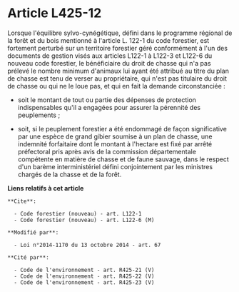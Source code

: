 # Article L425-12

Lorsque l'équilibre sylvo-cynégétique, défini dans le programme régional de la forêt et du bois mentionné à l'article L.
122-1 du code forestier, est fortement perturbé sur un territoire forestier géré conformément à l'un des documents de gestion
visés aux articles L122-1 à L122-3 et L122-6 du nouveau code forestier, le bénéficiaire du droit de chasse qui n'a pas
prélevé le nombre minimum d'animaux lui ayant été attribué au titre du plan de chasse est tenu de verser au propriétaire, qui
n'est pas titulaire du droit de chasse ou qui ne le loue pas, et qui en fait la demande circonstanciée :

- soit le montant de tout ou partie des dépenses de protection indispensables qu'il a engagées pour assurer la pérennité des
peuplements ;

- soit, si le peuplement forestier a été endommagé de façon significative par une espèce de grand gibier soumise à un plan de
chasse, une indemnité forfaitaire dont le montant à l'hectare est fixé par arrêté préfectoral pris après avis de la
commission départementale compétente en matière de chasse et de faune sauvage, dans le respect d'un barème interministériel
défini conjointement par les ministres chargés de la chasse et de la forêt.

**Liens relatifs à cet article**

	**Cite**:

	  - Code forestier (nouveau) - art. L122-1
	  - Code forestier (nouveau) - art. L122-6 (M)

	**Modifié par**:

	  - Loi n°2014-1170 du 13 octobre 2014 - art. 67

	**Cité par**:

	  - Code de l'environnement - art. R425-21 (V)
	  - Code de l'environnement - art. R425-22 (V)
	  - Code de l'environnement - art. R425-23 (V)
